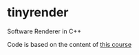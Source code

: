 # tinyrender
Software Renderer in C++

Code is based on the content of [this course](https://github.com/ssloy/tinyrenderer/wiki/Lesson-1:-Bresenham%E2%80%99s-Line-Drawing-Algorithm)
